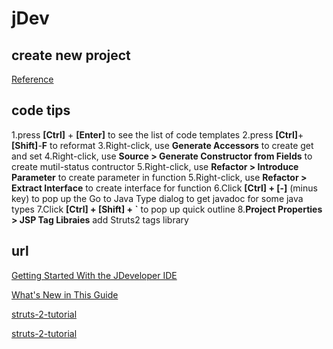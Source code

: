 # jDev

## create new project
[Reference](http://docs.oracle.com/cd/E37547_01/tutorials/tut_ide/tut_ide.html)

## code tips
1.press **[Ctrl]** + **[Enter]** to see the list of code templates
2.press **[Ctrl]**+**[Shift]**-**F** to reformat
3.Right-click, use **Generate Accessors** to create get and set
4.Right-click, use **Source > Generate Constructor from Fields** to create mutil-status contructor
5.Right-click, use **Refactor > Introduce Parameter** to create parameter in function
5.Right-click, use **Refactor > Extract Interface** to create interface for function
6.Click **[Ctrl] + [-]** (minus key) to pop up the Go to Java Type dialog to get javadoc for some java types
7.Click **[Ctrl] + [Shift] + `** to pop up quick outline
8.**Project Properties > JSP Tag Libraies** add Struts2 tags library

## url
[Getting Started With the JDeveloper IDE](http://docs.oracle.com/cd/E37547_01/tutorials/tut_ide/tut_ide.html)

[What's New in This Guide](https://docs.oracle.com/middleware/1212/jdev/OJDUG/whatsnew_ojdug.htm#OJDUG6692)

[struts-2-tutorial](http://www.javatpoint.com/struts-2-tutorial)

[struts-2-tutorial](https://struts.apache.org/docs/guides.html)
